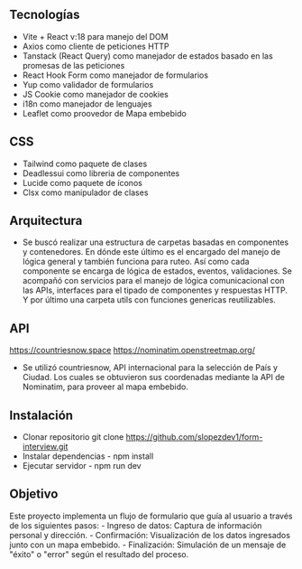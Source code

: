 <!-- Challenge realizado para el proceso de entrevista de Minexus -->

## Tecnologías
- Vite + React v:18 para manejo del DOM
- Axios como cliente de peticiones HTTP
- Tanstack (React Query) como manejador de estados basado en las promesas de las peticiones
- React Hook Form como manejador de formularios
- Yup como validador de formularios
- JS Cookie como manejador de cookies
- i18n como manejador de lenguajes
- Leaflet como proovedor de Mapa embebido

## CSS
- Tailwind como paquete de clases
- Deadlessui como libreria de componentes
- Lucide como paquete de íconos
- Clsx como manipulador de clases

##  Arquitectura
- Se buscó realizar una estructura de carpetas basadas en componentes y contenedores. En dónde este último es el encargado del manejo de lógica general y también funciona para ruteo. Así como cada componente se encarga de lógica de estados, eventos, validaciones.
Se acompañó con servicios para el manejo de lógica comunicacional con las APIs, interfaces para el tipado de componentes y respuestas HTTP. Y por último una carpeta utils con funciones genericas reutilizables.

## API
https://countriesnow.space
https://nominatim.openstreetmap.org/

- Se utilizó countriesnow, API internacional para la selección de País y Ciudad. Los cuales se obtuvieron sus coordenadas mediante la API de Nominatim, para proveer al mapa embebido.

## Instalación

- Clonar repositorio git clone https://github.com/slopezdev1/form-interview.git
- Instalar dependencias - npm install
- Ejecutar servidor - npm run dev

## Objetivo

Este proyecto implementa un flujo de formulario que guía al usuario a través de los siguientes pasos:
    - Ingreso de datos: Captura de información personal y dirección.
    - Confirmación: Visualización de los datos ingresados junto con un mapa embebido.
    - Finalización: Simulación de un mensaje de "éxito" o "error" según el resultado del proceso.
